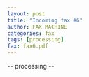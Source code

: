 ```yaml
---
layout: post
title: "Incoming fax #6"
author: FAX MACHINE
categories: fax
tags: [processing]
fax: fax6.pdf
---
```


-- processing --